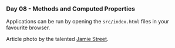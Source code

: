 <h3>Day 08 - Methods and Computed Properties</h3>

Applications can be run by opening the `src/index.html` files in your favourite browser.

Article photo by the talented [Jamie Street](https://unsplash.com/photos/bS9kC1eJ8lc).
